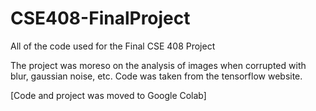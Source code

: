 # CSE408-FinalProject
All of the code used for the Final CSE 408 Project

The project was moreso on the analysis of images when corrupted with blur, gaussian noise, etc.
Code was taken from the tensorflow website.

[Code and project was moved to Google Colab]
